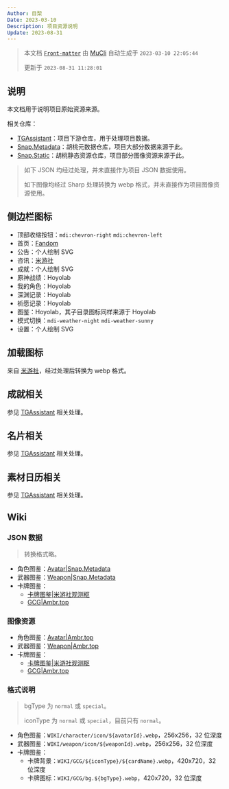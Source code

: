 ```yaml
---
Author: 目棃
Date: 2023-03-10
Description: 项目资源说明
Update: 2023-08-31
---
```


> 本文档 [`Front-matter`](https://github.com/BTMuli/Mucli#FrontMatter) 由 [MuCli](https://github.com/BTMuli/Mucli) 自动生成于 `2023-03-10 22:05:44`
>
> 更新于 `2023-08-31 11:28:01`

## 说明

本文档用于说明项目原始资源来源。

相关仓库：

- [TGAssistant](https://github.com/BTMuli/TGAssistant)：项目下游仓库，用于处理项目数据。
- [Snap.Metadata](https://github.com/DGP-Studio/Snap.Metadata)：胡桃元数据仓库，项目大部分数据来源于此。
- [Snap.Static](https://github.com/DGP-Studio/Snap.Static)：胡桃静态资源仓库，项目部分图像资源来源于此。

> 如下 JSON 均经过处理，并未直接作为项目 JSON 数据使用。
>
> 如下图像均经过 Sharp 处理转换为 webp 格式，并未直接作为项目图像资源使用。

## 侧边栏图标

- 顶部收缩按钮：`mdi:chevron-right` `mdi:chevron-left`
- 首页：[Fandom](https://genshin-impact.fandom.com/wiki/Genshin_Impact_Wiki)
- 公告：个人绘制 SVG
- 咨讯：[米游社](https://www.miyoushe.com)
- 成就：个人绘制 SVG
- 原神战绩：Hoyolab
- 我的角色：Hoyolab
- 深渊记录：Hoyolab
- 祈愿记录：Hoyolab
- 图鉴：Hoyolab，其子目录图标同样来源于 Hoyolab
- 模式切换：`mdi-weather-night` `mdi-weather-sunny`
- 设置：个人绘制 SVG

## 加载图标

来自 [米游社](https://www.miyoushe.com/ys/article/4957262)，经过处理后转换为 webp 格式。

## 成就相关

参见 [TGAssistant](https://github.com/BTMuli/TGAssistant) 相关处理。

## 名片相关

参见 [TGAssistant](https://github.com/BTMuli/TGAssistant) 相关处理。

## 素材日历相关

参见 [TGAssistant](https://github.com/BTMuli/TGAssistant) 相关处理。

## Wiki

### JSON 数据

> 转换格式略。

- 角色图鉴：[Avatar|Snap.Metadata](https://github.com/DGP-Studio/Snap.Metadata/blob/main/Genshin/CHS/Avatar.json)
- 武器图鉴：[Weapon|Snap.Metadata](https://github.com/DGP-Studio/Snap.Metadata/blob/main/Genshin/CHS/Weapon.json)
- 卡牌图鉴：
  - [卡牌图鉴|米游社观测枢](https://bbs.mihoyo.com/ys/obc/channel/map/231)
  - [GCG|Ambr.top](https://ambr.top/chs/gcg)

### 图像资源

- 角色图鉴：[Avatar|Ambr.top](https://ambr.top/chs/archive/avatar)
- 武器图鉴：[Weapon|Ambr.top](https://ambr.top/chs/archive/weapon)
- 卡牌图鉴：
  - [卡牌图鉴|米游社观测枢](https://bbs.mihoyo.com/ys/obc/channel/map/231)
  - [GCG|Ambr.top](https://ambr.top/chs/gcg)

### 格式说明

> bgType 为 `normal` 或 `special`。
>
> iconType 为 `normal` 或 `special`，目前只有 `normal`。

- 角色图鉴：`WIKI/character/icon/${avatarId}.webp`，256x256，32 位深度
- 武器图鉴：`WIKI/weapon/icon/${weaponId}.webp`，256x256，32 位深度
- 卡牌图鉴：
  - 卡牌背景：`WIKI/GCG/${iconType}/${cardName}.webp`，420x720，32 位深度
  - 卡牌图标：`WIKI/GCG/bg.${bgType}.webp`，420x720，32 位深度
